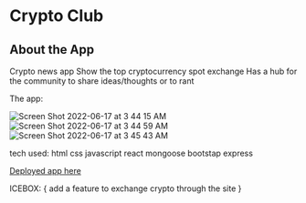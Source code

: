 # Crypto Club

## About the App 
Crypto news app
Show the top cryptocurrency spot exchange
Has a hub for the community to share ideas/thoughts or to rant

The app:

![Screen Shot 2022-06-17 at 3 44 15 AM](https://user-images.githubusercontent.com/26353499/174250997-8c984a81-239a-48fa-8e8c-602268b06248.png)
![Screen Shot 2022-06-17 at 3 44 59 AM](https://user-images.githubusercontent.com/26353499/174251150-cb2bd8e4-e114-4737-af68-952f697abb9e.png)
![Screen Shot 2022-06-17 at 3 45 43 AM](https://user-images.githubusercontent.com/26353499/174251272-55f6cc47-5cc0-4289-abb3-2e94064bbf25.png)


tech used: 
html 
css
javascript 
react
mongoose
bootstap
express

[Deployed app here](https://crypto-club-project4.herokuapp.com) 

ICEBOX: {
add a feature to exchange crypto through the site
}

